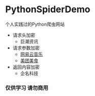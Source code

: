 # PythonSpiderDemo

个人实践过的Python爬虫网站

- 请求头加密
  - 巨潮资讯
- 请求参数加密
  - [网易云音乐](https://github.com/sadjjk/PythonSpiderDemo/tree/master/%E7%BD%91%E6%98%93%E4%BA%91%E9%9F%B3%E4%B9%90)
  - [美团美食]()
- 返回内容加密
  - 企名科技


### 仅供学习 请勿商用
